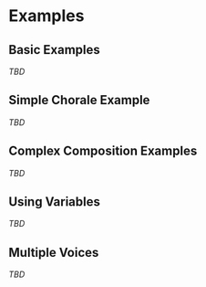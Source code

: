 # Examples

## Basic Examples

*TBD*

## Simple Chorale Example

*TBD*

## Complex Composition Examples

*TBD*

## Using Variables

*TBD*

## Multiple Voices

*TBD*
